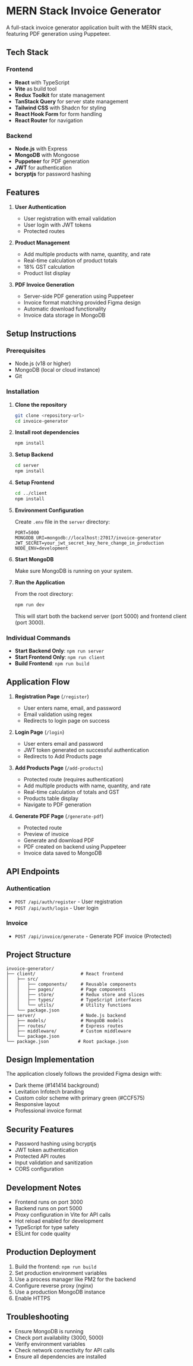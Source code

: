 # MERN Stack Invoice Generator

A full-stack invoice generator application built with the MERN stack, featuring PDF generation using Puppeteer.

## Tech Stack

### Frontend
- **React** with TypeScript
- **Vite** as build tool
- **Redux Toolkit** for state management
- **TanStack Query** for server state management
- **Tailwind CSS** with Shadcn for styling
- **React Hook Form** for form handling
- **React Router** for navigation

### Backend
- **Node.js** with Express
- **MongoDB** with Mongoose
- **Puppeteer** for PDF generation
- **JWT** for authentication
- **bcryptjs** for password hashing

## Features

1. **User Authentication**
   - User registration with email validation
   - User login with JWT tokens
   - Protected routes

2. **Product Management**
   - Add multiple products with name, quantity, and rate
   - Real-time calculation of product totals
   - 18% GST calculation
   - Product list display

3. **PDF Invoice Generation**
   - Server-side PDF generation using Puppeteer
   - Invoice format matching provided Figma design
   - Automatic download functionality
   - Invoice data storage in MongoDB

## Setup Instructions

### Prerequisites
- Node.js (v18 or higher)
- MongoDB (local or cloud instance)
- Git

### Installation

1. **Clone the repository**
   ```bash
   git clone <repository-url>
   cd invoice-generator
   ```

2. **Install root dependencies**
   ```bash
   npm install
   ```

3. **Setup Backend**
   ```bash
   cd server
   npm install
   ```

4. **Setup Frontend**
   ```bash
   cd ../client
   npm install
   ```

5. **Environment Configuration**
   
   Create `.env` file in the `server` directory:
   ```env
   PORT=5000
   MONGODB_URI=mongodb://localhost:27017/invoice-generator
   JWT_SECRET=your_jwt_secret_key_here_change_in_production
   NODE_ENV=development
   ```

6. **Start MongoDB**
   
   Make sure MongoDB is running on your system.

7. **Run the Application**
   
   From the root directory:
   ```bash
   npm run dev
   ```
   
   This will start both the backend server (port 5000) and frontend client (port 3000).

### Individual Commands

- **Start Backend Only**: `npm run server`
- **Start Frontend Only**: `npm run client`
- **Build Frontend**: `npm run build`

## Application Flow

1. **Registration Page** (`/register`)
   - User enters name, email, and password
   - Email validation using regex
   - Redirects to login page on success

2. **Login Page** (`/login`)
   - User enters email and password
   - JWT token generated on successful authentication
   - Redirects to Add Products page

3. **Add Products Page** (`/add-products`)
   - Protected route (requires authentication)
   - Add multiple products with name, quantity, and rate
   - Real-time calculation of totals and GST
   - Products table display
   - Navigate to PDF generation

4. **Generate PDF Page** (`/generate-pdf`)
   - Protected route
   - Preview of invoice
   - Generate and download PDF
   - PDF created on backend using Puppeteer
   - Invoice data saved to MongoDB

## API Endpoints

### Authentication
- `POST /api/auth/register` - User registration
- `POST /api/auth/login` - User login

### Invoice
- `POST /api/invoice/generate` - Generate PDF invoice (Protected)

## Project Structure

```
invoice-generator/
├── client/                 # React frontend
│   ├── src/
│   │   ├── components/     # Reusable components
│   │   ├── pages/          # Page components
│   │   ├── store/          # Redux store and slices
│   │   ├── types/          # TypeScript interfaces
│   │   └── utils/          # Utility functions
│   └── package.json
├── server/                 # Node.js backend
│   ├── models/             # MongoDB models
│   ├── routes/             # Express routes
│   ├── middleware/         # Custom middleware
│   └── package.json
└── package.json           # Root package.json
```

## Design Implementation

The application closely follows the provided Figma design with:
- Dark theme (#141414 background)
- Levitation Infotech branding
- Custom color scheme with primary green (#CCF575)
- Responsive layout
- Professional invoice format

## Security Features

- Password hashing using bcryptjs
- JWT token authentication
- Protected API routes
- Input validation and sanitization
- CORS configuration

## Development Notes

- Frontend runs on port 3000
- Backend runs on port 5000
- Proxy configuration in Vite for API calls
- Hot reload enabled for development
- TypeScript for type safety
- ESLint for code quality

## Production Deployment

1. Build the frontend: `npm run build`
2. Set production environment variables
3. Use a process manager like PM2 for the backend
4. Configure reverse proxy (nginx)
5. Use a production MongoDB instance
6. Enable HTTPS

## Troubleshooting

- Ensure MongoDB is running
- Check port availability (3000, 5000)
- Verify environment variables
- Check network connectivity for API calls
- Ensure all dependencies are installed